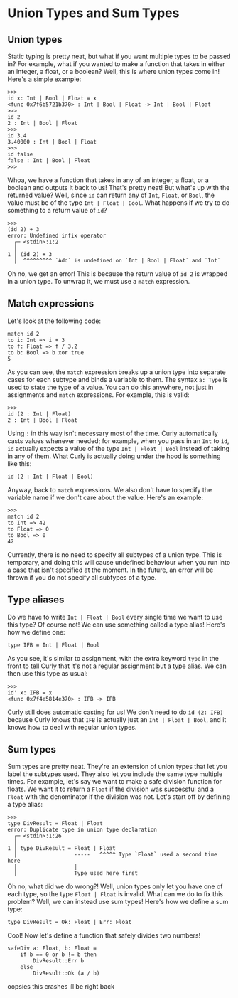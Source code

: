 # Union Types and Sum Types
## Union types
Static typing is pretty neat, but what if you want multiple types to be passed in? For example, what if you wanted to make a function that takes in either an integer, a float, or a boolean? Well, this is where union types come in! Here's a simple example:
```
>>>
id x: Int | Bool | Float = x
<func 0x7f6b5721b370> : Int | Bool | Float -> Int | Bool | Float
>>>
id 2
2 : Int | Bool | Float
>>>
id 3.4
3.40000 : Int | Bool | Float
>>>
id false
false : Int | Bool | Float
>>>
```

Whoa, we have a function that takes in any of an integer, a float, or a boolean and outputs it back to us! That's pretty neat! But what's up with the returned value? Well, since `id` can return any of `Int`, `Float`, or `Bool`, the value must be of the type `Int | Float | Bool`. What happens if we try to do something to a return value of `id`?
```
>>>
(id 2) + 3
error: Undefined infix operator
  ┌─ <stdin>:1:2
  │
1 │ (id 2) + 3
  │  ^^^^^^^^^ `Add` is undefined on `Int | Bool | Float` and `Int`
```

Oh no, we get an error! This is because the return value of `id 2` is wrapped in a union type. To unwrap it, we must use a `match` expression.

## Match expressions
Let's look at the following code:
```
match id 2
to i: Int => i + 3
to f: Float => f / 3.2
to b: Bool => b xor true
5
```

As you can see, the `match` expression breaks up a union type into separate cases for each subtype and binds a variable to them. The syntax `a: Type` is used to state the type of a value. You can do this anywhere, not just in assignments and `match` expressions. For example, this is valid:
```
>>>
id (2 : Int | Float)
2 : Int | Bool | Float
```

Using `:` in this way isn't necessary most of the time. Curly automatically casts values whenever needed; for example, when you pass in an `Int` to `id`, `id` actually expects a value of the type `Int | Float | Bool` instead of taking in any of them. What Curly is actually doing under the hood is something like this:
```
id (2 : Int | Float | Bool)
```

Anyway, back to `match` expressions. We also don't have to specify the variable name if we don't care about the value. Here's an example:
```
>>>
match id 2
to Int => 42
to Float => 0
to Bool => 0
42
```

Currently, there is no need to specify all subtypes of a union type. This is temporary, and doing this will cause undefined behaviour when you run into a case that isn't specified at the moment. In the future, an error will be thrown if you do not specify all subtypes of a type.

## Type aliases
Do we have to write `Int | Float | Bool` every single time we want to use this type? Of course not! We can use something called a type alias! Here's how we define one:
```
type IFB = Int | Float | Bool
```

As you see, it's similar to assignment, with the extra keyword `type` in the front to tell Curly that it's not a regular assignment but a type alias. We can then use this type as usual:
```
>>>
id' x: IFB = x
<func 0x7f4e5814e370> : IFB -> IFB
```

Curly still does automatic casting for us! We don't need to do `id (2: IFB)` because Curly knows that `IFB` is actually just an `Int | Float | Bool`, and it knows how to deal with regular union types.

## Sum types
Sum types are pretty neat. They're an extension of union types that let you label the subtypes used. They also let you include the same type multiple times. For example, let's say we want to make a safe division function for floats. We want it to return a `Float` if the division was successful and a `Float` with the denominator if the division was not. Let's start off by defining a type alias:
```
>>>
type DivResult = Float | Float
error: Duplicate type in union type declaration
  ┌─ <stdin>:1:26
  │
1 │ type DivResult = Float | Float
  │                  -----   ^^^^^ Type `Float` used a second time here
  │                  │
  │                  Type used here first
```

Oh no, what did we do wrong?! Well, union types only let you have one of each type, so the type `Float | Float` is invalid. What can we do to fix this problem? Well, we can instead use sum types! Here's how we define a sum type:
```
type DivResult = Ok: Float | Err: Float
```

Cool! Now let's define a function that safely divides two numbers!
```
safeDiv a: Float, b: Float =
    if b == 0 or b != b then
        DivResult::Err b
    else
        DivResult::Ok (a / b)
```

oopsies this crashes ill be right back
